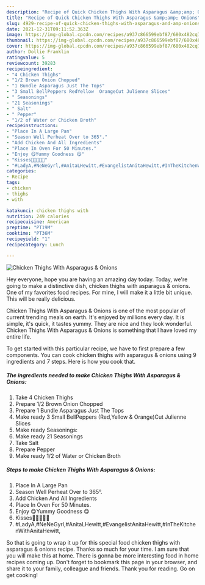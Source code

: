 ```yaml
---
description: "Recipe of Quick Chicken Thighs With Asparagus &amp;amp; Onions"
title: "Recipe of Quick Chicken Thighs With Asparagus &amp;amp; Onions"
slug: 4929-recipe-of-quick-chicken-thighs-with-asparagus-and-amp-onions
date: 2021-12-31T09:11:52.363Z
image: https://img-global.cpcdn.com/recipes/a937c866599ebf87/680x482cq70/chicken-thighs-with-asparagus-onions-recipe-main-photo.jpg
thumbnail: https://img-global.cpcdn.com/recipes/a937c866599ebf87/680x482cq70/chicken-thighs-with-asparagus-onions-recipe-main-photo.jpg
cover: https://img-global.cpcdn.com/recipes/a937c866599ebf87/680x482cq70/chicken-thighs-with-asparagus-onions-recipe-main-photo.jpg
author: Dollie Franklin
ratingvalue: 5
reviewcount: 39283
recipeingredient:
- "4 Chicken Thighs"
- "1/2 Brown Onion Chopped"
- "1 Bundle Asparagus Just The Tops"
- "3 Small BellPeppers RedYellow  OrangeCut Julienne Slices"
- " Seasonings"
- "21 Seasonings"
- " Salt"
- " Pepper"
- "1/2 of Water or Chicken Broth"
recipeinstructions:
- "Place In A Large Pan"
- "Season Well Perheat Over to 365°."
- "Add Chicken And All Ingredients"
- "Place In Oven For 50 Minutes."
- "Enjoy 😋Yummy Goodness 😋"
- "Kisses💋💋💋💋💋"
- "#LadyA,#NeNeGyrl,#AnitaLHewitt,#EvangelistAnitaHewitt,#InTheKitchenWithAnitaHewitt,"
categories:
- Recipe
tags:
- chicken
- thighs
- with

katakunci: chicken thighs with 
nutrition: 249 calories
recipecuisine: American
preptime: "PT19M"
cooktime: "PT36M"
recipeyield: "1"
recipecategory: Lunch

---
```



![Chicken Thighs With Asparagus &amp; Onions](https://img-global.cpcdn.com/recipes/a937c866599ebf87/680x482cq70/chicken-thighs-with-asparagus-onions-recipe-main-photo.jpg)

Hey everyone, hope you are having an amazing day today. Today, we're going to make a distinctive dish, chicken thighs with asparagus &amp; onions. One of my favorites food recipes. For mine, I will make it a little bit unique. This will be really delicious.



Chicken Thighs With Asparagus &amp; Onions is one of the most popular of current trending meals on earth. It's enjoyed by millions every day. It is simple, it's quick, it tastes yummy. They are nice and they look wonderful. Chicken Thighs With Asparagus &amp; Onions is something that I have loved my entire life.


To get started with this particular recipe, we have to first prepare a few components. You can cook chicken thighs with asparagus &amp; onions using 9 ingredients and 7 steps. Here is how you cook that.

<!--inarticleads1-->

##### The ingredients needed to make Chicken Thighs With Asparagus &amp; Onions:

1. Take 4 Chicken Thighs
1. Prepare 1/2 Brown Onion Chopped
1. Prepare 1 Bundle Asparagus Just The Tops
1. Make ready 3 Small BellPeppers (Red,Yellow &amp; Orange)Cut Julienne Slices
1. Make ready  Seasonings:
1. Make ready 21 Seasonings
1. Take  Salt
1. Prepare  Pepper
1. Make ready 1/2 of Water or Chicken Broth




<!--inarticleads2-->

##### Steps to make Chicken Thighs With Asparagus &amp; Onions:

1. Place In A Large Pan
1. Season Well Perheat Over to 365°.
1. Add Chicken And All Ingredients
1. Place In Oven For 50 Minutes.
1. Enjoy 😋Yummy Goodness 😋
1. Kisses💋💋💋💋💋
1. #LadyA,#NeNeGyrl,#AnitaLHewitt,#EvangelistAnitaHewitt,#InTheKitchenWithAnitaHewitt,




So that is going to wrap it up for this special food chicken thighs with asparagus &amp; onions recipe. Thanks so much for your time. I am sure that you will make this at home. There is gonna be more interesting food in home recipes coming up. Don't forget to bookmark this page in your browser, and share it to your family, colleague and friends. Thank you for reading. Go on get cooking!

